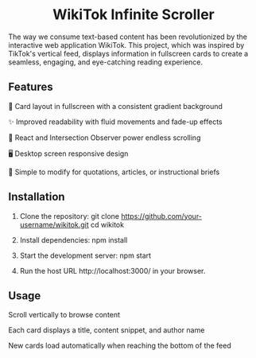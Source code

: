 <h1><center>WikiTok Infinite Scroller</center></h1>
The way we consume text-based content has been revolutionized by the interactive web application WikiTok.  This project, which was inspired by TikTok's vertical feed, displays information in fullscreen cards to create a seamless, engaging, and eye-catching reading experience.

<h2>Features</h2>
🎨 Card layout in fullscreen with a consistent gradient background

✨ Improved readability with fluid movements and fade-up effects 

🔄 React and Intersection Observer power endless scrolling

🖥  Desktop screen responsive design

📝 Simple to modify for quotations, articles, or instructional briefs

<h2>Installation</h2>

1) Clone the repository: 
<list>git clone https://github.com/your-username/wikitok.git</list>
<list>cd wikitok</list>

2) Install dependencies:
npm install

3) Start the development server:
npm start

4) Run the host URL http://localhost:3000/ in your browser.

<h2>Usage</h2>

Scroll vertically to browse content

Each card displays a title, content snippet, and author name

New cards load automatically when reaching the bottom of the feed


